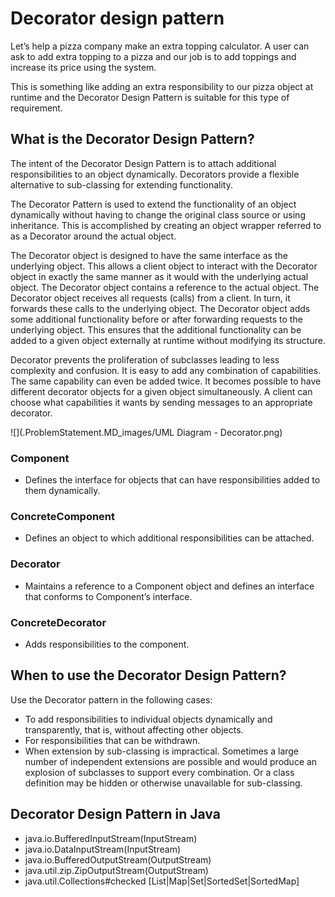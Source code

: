 # Decorator design pattern

Let’s help a pizza company make an extra topping calculator. A user can ask to add extra topping to a pizza and our 
job is to add toppings and increase its price using the system.

This is something like adding an extra responsibility to our pizza object at runtime and the Decorator Design Pattern is suitable
for this type of requirement.


## What is the Decorator Design Pattern?

The intent of the Decorator Design Pattern is to attach additional responsibilities to an object dynamically. 
Decorators provide a flexible alternative to sub-classing for extending functionality.

The Decorator Pattern is used to extend the functionality of an object dynamically without having to change the original class
source or using inheritance. This is accomplished by creating an object wrapper referred to as a Decorator around the actual
object.

The Decorator object is designed to have the same interface as the underlying object. This allows a client object to interact
with the Decorator object in exactly the same manner as it would with the underlying actual object. The Decorator object
contains a reference to the actual object. The Decorator object receives all requests (calls) from a client. In turn, it forwards
these calls to the underlying object. The Decorator object adds some additional functionality before or after forwarding
requests to the underlying object. This ensures that the additional functionality can be added to a given object externally at
runtime without modifying its structure.

Decorator prevents the proliferation of subclasses leading to less complexity and confusion. It is easy to add any combination of
capabilities. The same capability can even be added twice. It becomes possible to have different decorator objects for a given
object simultaneously. A client can choose what capabilities it wants by sending messages to an appropriate decorator.

![](.ProblemStatement.MD_images/UML Diagram - Decorator.png)


### Component
 - Defines the interface for objects that can have responsibilities added to them dynamically.

### ConcreteComponent
 - Defines an object to which additional responsibilities can be attached.

### Decorator
 - Maintains a reference to a Component object and defines an interface that conforms to Component’s interface.

### ConcreteDecorator
 - Adds responsibilities to the component.
 

## When to use the Decorator Design Pattern?

Use the Decorator pattern in the following cases:
 - To add responsibilities to individual objects dynamically and transparently, that is, without affecting other 
 objects.
 - For responsibilities that can be withdrawn.
 - When extension by sub-classing is impractical. Sometimes a large number of independent extensions are possible and 
  would produce an explosion of subclasses to support every combination. Or a class definition may be hidden or 
  otherwise unavailable for sub-classing.
 

## Decorator Design Pattern in Java
 - java.io.BufferedInputStream(InputStream)
 - java.io.DataInputStream(InputStream)
 - java.io.BufferedOutputStream(OutputStream)
 - java.util.zip.ZipOutputStream(OutputStream)
 - java.util.Collections#checked [List|Map|Set|SortedSet|SortedMap]